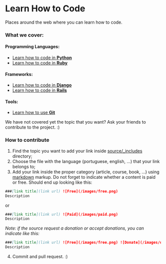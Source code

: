 Learn How to Code
=================

Places around the web where you can learn how to code.

### What we cover:
#### Programming Languages:
* [Learn how to code in **Python**](http://learnhowtocode.in/python/)
* [Learn how to code in **Ruby**](http://learnhowtocode.in/ruby/)

#### Frameworks:
* [Learn how to code in **Django**](http://learnhowtocode.in/django/)
* [Learn how to code in **Rails**](http://learnhowtocode.in/rails/)

#### Tools:
* [Learn how to use **Git**](http://learnhowtocode.in/git/)

We have not covered yet the topic that you want? Ask your friends to contribute to the project. :)

### How to contribute
1. Find the topic you want to add your link inside [source/_includes](https://github.com/recarreira/learnhowtocode.in/tree/master/source/_includes) directory;
2. Choose the file with the language (portuguese, english, ...) that your link belongs to;
3. Add your link inside the proper category (article, course, book, ...) using [markdown](http://en.wikipedia.org/wiki/Markdown) markup. Do not forget to indicate whether a content is paid or free. Should end up looking like this:

  ```markdown
  ###[link title](link url) ![Free](/images/free.png)
  Description
  ```
  or

  ```markdown
  ###[link title](link url) ![Paid](/images/paid.png)
  Description
  ```
  *Note: if the source request a donation or accept donations, you can indicate like this:*

  ```markdown
  ###[link title](link url) ![Free](/images/free.png) ![Donate](/images/donate.png)
  Description
  ```

4. Commit and pull request. :)
